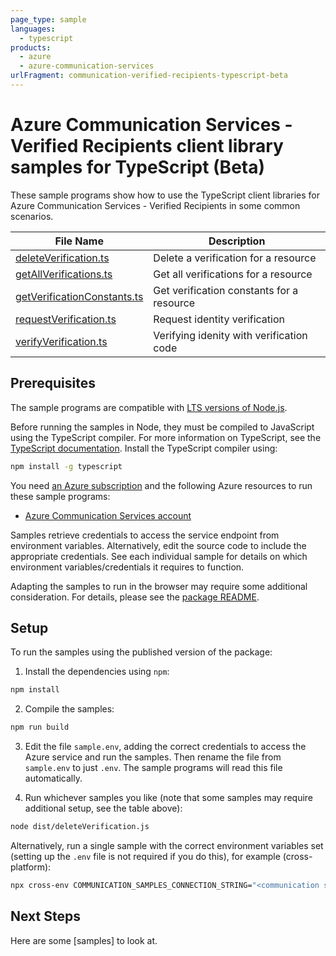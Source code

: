 ```yaml
---
page_type: sample
languages:
  - typescript
products:
  - azure
  - azure-communication-services
urlFragment: communication-verified-recipients-typescript-beta
---
```


# Azure Communication Services - Verified Recipients client library samples for TypeScript (Beta)

These sample programs show how to use the TypeScript client libraries for Azure Communication Services - Verified Recipients in some common scenarios.

| **File Name**                                           | **Description**                           |
| ------------------------------------------------------- | ----------------------------------------- |
| [deleteVerification.ts][deleteverification]             | Delete a verification for a resource      |
| [getAllVerifications.ts][getallverifications]           | Get all verifications for a resource      |
| [getVerificationConstants.ts][getverificationconstants] | Get verification constants for a resource |
| [requestVerification.ts][requestverification]           | Request identity verification             |
| [verifyVerification.ts][verifyverification]             | Verifying idenity with verification code  |

## Prerequisites

The sample programs are compatible with [LTS versions of Node.js](https://github.com/nodejs/release#release-schedule).

Before running the samples in Node, they must be compiled to JavaScript using the TypeScript compiler. For more information on TypeScript, see the [TypeScript documentation][typescript]. Install the TypeScript compiler using:

```bash
npm install -g typescript
```

You need [an Azure subscription][freesub] and the following Azure resources to run these sample programs:

- [Azure Communication Services account][createinstance_azurecommunicationservicesaccount]

Samples retrieve credentials to access the service endpoint from environment variables. Alternatively, edit the source code to include the appropriate credentials. See each individual sample for details on which environment variables/credentials it requires to function.

Adapting the samples to run in the browser may require some additional consideration. For details, please see the [package README][package].

## Setup

To run the samples using the published version of the package:

1. Install the dependencies using `npm`:

```bash
npm install
```

2. Compile the samples:

```bash
npm run build
```

3. Edit the file `sample.env`, adding the correct credentials to access the Azure service and run the samples. Then rename the file from `sample.env` to just `.env`. The sample programs will read this file automatically.

4. Run whichever samples you like (note that some samples may require additional setup, see the table above):

```bash
node dist/deleteVerification.js
```

Alternatively, run a single sample with the correct environment variables set (setting up the `.env` file is not required if you do this), for example (cross-platform):

```bash
npx cross-env COMMUNICATION_SAMPLES_CONNECTION_STRING="<communication samples connection string>" node dist/deleteVerification.js
```

## Next Steps

Here are some [samples] <!--TODO: Enable link after release (https://github.com/azure-sdk-for-python/blob/main/samples.json)--> to look at.

[deleteverification]: https://github.com/Azure/azure-sdk-for-js/blob/main/sdk/communication/communication-verified-recipients/samples/v1-beta/typescript/src/deleteVerification.ts
[getallverifications]: https://github.com/Azure/azure-sdk-for-js/blob/main/sdk/communication/communication-verified-recipients/samples/v1-beta/typescript/src/getAllVerifications.ts
[getverificationconstants]: https://github.com/Azure/azure-sdk-for-js/blob/main/sdk/communication/communication-verified-recipients/samples/v1-beta/typescript/src/getVerificationConstants.ts
[requestverification]: https://github.com/Azure/azure-sdk-for-js/blob/main/sdk/communication/communication-verified-recipients/samples/v1-beta/typescript/src/requestVerification.ts
[verifyverification]: https://github.com/Azure/azure-sdk-for-js/blob/main/sdk/communication/communication-verified-recipients/samples/v1-beta/typescript/src/verifyVerification.ts
[freesub]: https://azure.microsoft.com/free/
[createinstance_azurecommunicationservicesaccount]: https://docs.microsoft.com/azure/communication-services/quickstarts/create-communication-resource
[package]: https://github.com/Azure/azure-sdk-for-js/tree/main/sdk/communication/communication-verified-recipients/README.md
[typescript]: https://www.typescriptlang.org/docs/home.html
